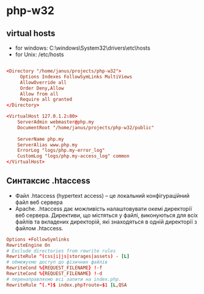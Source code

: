 # php-w32

## virtual hosts
- for windows: C:\windows\System32\drivers\etc\hosts
- for Unix: /etc/hosts

```conf

<Directory "/home/janus/projects/php-w32">
     Options Indexes FollowSymLinks MultiViews
     AllowOverride all
     Order Deny,Allow
     Allow from all
     Require all granted
</Directory>

<VirtualHost 127.0.1.2:80>
    ServerAdmin webmaster@php.my
    DocumentRoot "/home/janus/projects/php-w32/public"
    
    ServerName php.my
    ServerAlias www.php.my
    ErrorLog "logs/php.my-error_log"
    CustomLog "logs/php.my-access_log" common
</VirtualHost>
```


## Синтаксис .htaccess
- Файл .htaccess (hypertext access) – це локальний конфігураційний файл веб сервера
- Apache. .htaccess дає можливість налаштовувати окемі директорії веб сервера. Директиви, що містяться у файлі, виконуються для всіх файлів та вкладених директорій, які знаходяться в одній директорії з файлом .htaccess.

```conf
Options +FollowSymlinks
RewriteEngine On
# Exclude directories from rewrite rules
RewriteRule ^(css|i|js|storages|assets) - [L]
# обмежуємо доступ до фізичних файлів
RewriteCond %{REQUEST_FILENAME} !-f
RewriteCond %{REQUEST_FILENAME} !-d
# перенаправляємо всі запити на index.php.
RewriteRule ^(.*)$ index.php?route=$1 [L,QSA

```


